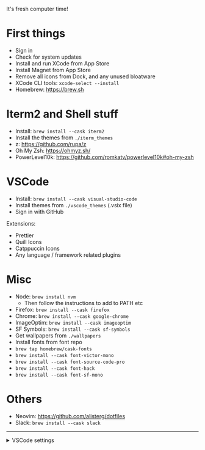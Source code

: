 It's fresh computer time!

# First things

- Sign in
- Check for system updates
- Install and run XCode from App Store
- Install Magnet from App Store
- Remove all icons from Dock, and any unused bloatware
- XCode CLI tools: `xcode-select --install`
- Homebrew: https://brew.sh

# Iterm2 and Shell stuff

- Install: `brew install --cask iterm2`
- Install the themes from `./iterm_themes`
- z: https://github.com/rupa/z
- Oh My Zsh: https://ohmyz.sh/
- PowerLevel10k: https://github.com/romkatv/powerlevel10k#oh-my-zsh

# VSCode

- Install: `brew install --cask visual-studio-code`
- Install themes from `./vscode_themes` (.vsix file)
- Sign in with GitHub

Extensions:

- Prettier
- Quill Icons
- Catppuccin Icons
- Any language / framework related plugins

# Misc

- Node: `brew install nvm`
  - Then follow the instructions to add to PATH etc
- Firefox: `brew install --cask firefox`
- Chrome: `brew install --cask google-chrome`
- ImageOptim: `brew install --cask imageoptim`
- SF Symbols: `brew install --cask sf-symbols`
- Get wallpapers from `./wallpapers`
- Install fonts from font repo
- `brew tap homebrew/cask-fonts`
- `brew install --cask font-victor-mono`
- `brew install --cask font-source-code-pro`
- `brew install --cask font-hack`
- `brew install --cask font-sf-mono`

# Others

- Neovim: https://github.com/alisterg/dotfiles
- Slack: `brew install --cask slack`

---

<details>
<summary>VSCode settings</summary>

```json
{
  "telemetry.telemetryLevel": "off",
  "window.commandCenter": false,
  "editor.fontLigatures": true,
  "editor.bracketPairColorization.enabled": false,
  "editor.wordWrap": "on",
  "editor.defaultFormatter": "esbenp.prettier-vscode",
  "workbench.tree.indent": 18,
  "workbench.iconTheme": "catppuccin-mocha",
  "debug.onTaskErrors": "debugAnyway",
  "git.autofetch": true,
  "workbench.activityBar.visible": false,
  "editor.minimap.showSlider": "always",
  "breadcrumbs.enabled": false,
  "editor.rulers": [120],
  "editor.folding": false,
  "editor.tabSize": 2,
  "terminal.integrated.defaultProfile.osx": "zsh",
  "css.lint.unknownAtRules": "ignore",
  "editor.cursorSmoothCaretAnimation": "on",
  "editor.cursorBlinking": "smooth",
  "editor.cursorSurroundingLines": 3,

  // THEMES

  // -------- NEO THEME
  // "workbench.colorTheme": "Ala Neo",
  // "editor.fontFamily": "victor mono"

  // -------- MONOKAIPRO THEME
  "workbench.colorTheme": "Ala MonokaiPro",
  "editor.fontFamily": "victor mono"

  // -------- VITE THEME
  // "workbench.colorTheme": "Ala Vite",
  // "editor.fontFamily": "input, hack",

  // -------- XC THEME
  // "workbench.colorTheme": "Ala XC",
  // "editor.fontFamily": "sf mono",

  // -------- LIGHT THEME
  // "workbench.colorTheme": "Ala Vendi Light",
  // "editor.fontFamily": "cartograph cf",
}
```

</details>
